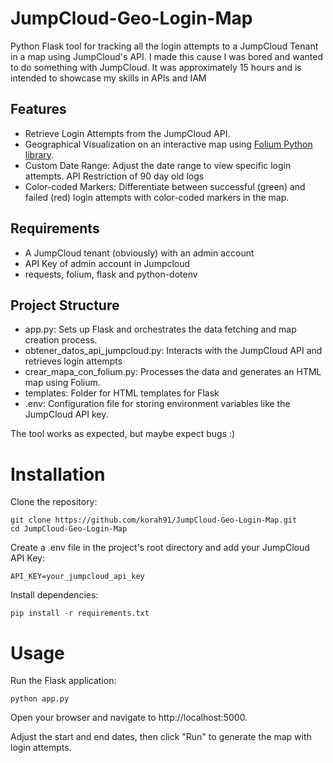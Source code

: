 # JumpCloud-Geo-Login-Map
Python Flask tool for tracking all the login attempts to a JumpCloud Tenant in a map using JumpCloud's API. 
I made this cause I was bored and wanted to do something with JumpCloud. It was approximately 15 hours and is intended to showcase my skills in APIs and IAM

## Features
- Retrieve Login Attempts from the JumpCloud API.
- Geographical Visualization on an interactive map using [Folium Python library]([url](https://python-visualization.github.io/folium/latest/)).
- Custom Date Range: Adjust the date range to view specific login attempts. API Restriction of 90 day old logs
- Color-coded Markers: Differentiate between successful (green) and failed (red) login attempts with color-coded markers in the map.

## Requirements
- A JumpCloud tenant (obviously) with an admin account
- API Key of admin account in Jumpcloud
- requests, folium, flask and python-dotenv

## Project Structure
- app.py: Sets up Flask and orchestrates the data fetching and map creation process.
- obtener_datos_api_jumpcloud.py: Interacts with the JumpCloud API and retrieves login attempts
- crear_mapa_con_folium.py: Processes the data and generates an HTML map using Folium.
- templates: Folder for HTML templates for Flask
- .env: Configuration file for storing environment variables like the JumpCloud API key.


The tool works as expected, but maybe expect bugs :)

# Installation

Clone the repository:

    git clone https://github.com/korah91/JumpCloud-Geo-Login-Map.git
    cd JumpCloud-Geo-Login-Map

Create a .env file in the project's root directory and add your JumpCloud API Key:

    API_KEY=your_jumpcloud_api_key

Install dependencies:

    pip install -r requirements.txt

# Usage

Run the Flask application:

    python app.py

Open your browser and navigate to http://localhost:5000.

Adjust the start and end dates, then click "Run" to generate the map with login attempts.
